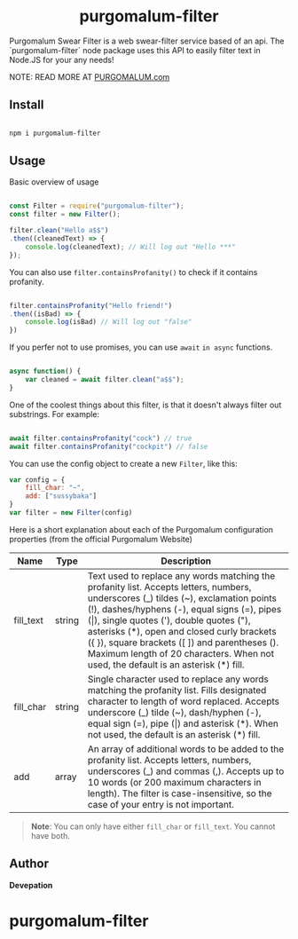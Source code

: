 <h1 align="center">purgomalum-filter</h1>
Purgomalum Swear Filter is a web swear-filter service based of an api. The `purgomalum-filter` node package uses this API to easily filter text in Node.JS for your any needs!

NOTE: READ MORE AT [PURGOMALUM.com](https://www.purgomalum.com)

## Install
```sh

npm i purgomalum-filter

```

## Usage
Basic overview of usage

```javascript

const Filter = require("purgomalum-filter");
const filter = new Filter();

filter.clean("Hello a$$")
.then((cleanedText) => {
    console.log(cleanedText); // Will log out "Hello ***"
});

```

You can also use `filter.containsProfanity()` to check if it contains profanity.

```javascript

filter.containsProfanity("Hello friend!")
.then((isBad) => {
    console.log(isBad) // Will log out "false"
})

```

If you perfer not to use promises, you can use `await` `in async` functions.

```javascript

async function() {
    var cleaned = await filter.clean("a$$");
}

```

One of the coolest things about this filter, is that it doesn't always filter out substrings. For example:

```javascript

await filter.containsProfanity("cock") // true
await filter.containsProfanity("cockpit") // false

```


You can use the config object to create a new `Filter`, like this:

```javascript
var config = {
	fill_char: "~",
	add: ["sussybaka"]
}
var filter = new Filter(config)
```


Here is a short explanation about each of the Purgomalum configuration properties (from the official Purgomalum Website)

| Name | Type| Description|
|--|--|--| 
| fill_text | string | Text used to replace any words matching the profanity list. Accepts letters, numbers, underscores (_) tildes (~), exclamation points (!), dashes/hyphens (-), equal signs (=), pipes (\|), single quotes ('), double quotes ("), asterisks (*), open and closed curly brackets ({ }), square brackets ([ ]) and parentheses (). Maximum length of 20 characters. When not used, the default is an asterisk (\*) fill. |
|fill_char|string|Single character used to replace any words matching the profanity list. Fills designated character to length of word replaced. Accepts underscore (_) tilde (~), dash/hyphen (-), equal sign (=), pipe (\|) and asterisk (\*). When not used, the default is an asterisk (\*) fill.|
| add | array | An array of additional words to be added to the profanity list. Accepts letters, numbers, underscores (_) and commas (,). Accepts up to 10 words (or 200 maximum characters in length). The filter is case-insensitive, so the case of your entry is not important. |

> **Note**: You can only have either  `fill_char` or `fill_text`. You cannot have both.




## Author

**Devepation**
# purgomalum-filter
